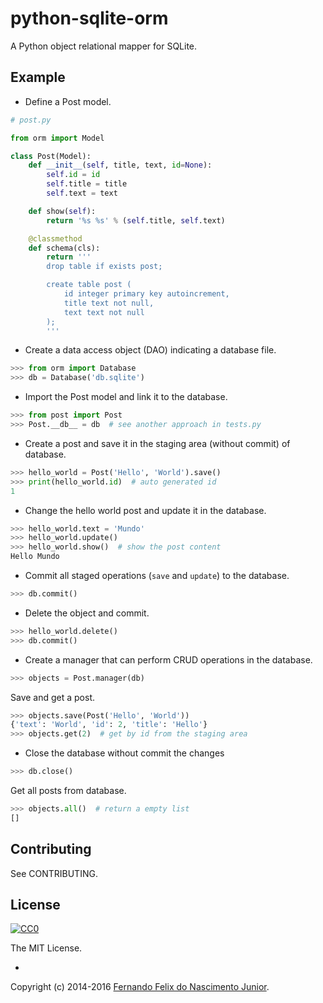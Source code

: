 # python-sqlite-orm

A Python object relational mapper for SQLite.


## Example

* Define a Post model.

```py
# post.py

from orm import Model

class Post(Model):
    def __init__(self, title, text, id=None):
        self.id = id
        self.title = title
        self.text = text

    def show(self):
        return '%s %s' % (self.title, self.text)

    @classmethod
    def schema(cls):
        return '''
        drop table if exists post;

        create table post (
            id integer primary key autoincrement,
            title text not null,
            text text not null
        );
        '''
```

* Create a data access object (DAO) indicating a database file.

```py
>>> from orm import Database
>>> db = Database('db.sqlite')
```

* Import the Post model and link it to the database.

```py
>>> from post import Post
>>> Post.__db__ = db  # see another approach in tests.py
```

* Create a post and save it in the staging area (without commit) of database.

```py
>>> hello_world = Post('Hello', 'World').save()
>>> print(hello_world.id)  # auto generated id
1
```

* Change the hello world post and update it in the database.

```py
>>> hello_world.text = 'Mundo'
>>> hello_world.update()
>>> hello_world.show()  # show the post content
Hello Mundo
```

* Commit all staged operations (`save` and `update`) to the database.

```py
>>> db.commit()
```

* Delete the object and commit.

```py
>>> hello_world.delete()
>>> db.commit()
```

* Create a manager that can perform CRUD operations in the database.

```py
>>> objects = Post.manager(db)
```

Save and get a post.

```py
>>> objects.save(Post('Hello', 'World'))
{'text': 'World', 'id': 2, 'title': 'Hello'}
>>> objects.get(2)  # get by id from the staging area
```

* Close the database without commit the changes

```py
>>> db.close()
```

Get all posts from database.

```py
>>> objects.all()  # return a empty list
[]
```

## Contributing

See CONTRIBUTING.

## License

[![CC0](https://i.creativecommons.org/l/by-nc-sa/4.0/88x31.png)](https://creativecommons.org/licenses/by-nc-sa/4.0/)

The MIT License.

-

Copyright (c) 2014-2016 [Fernando Felix do Nascimento Junior](https://github.com/fernandojunior/).
